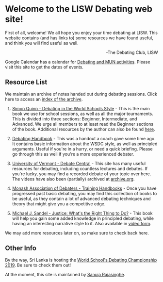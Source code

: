 # Welcome to the LISW Debating web site!

First of all, welcome! We all hope you enjoy your time debating at LISW. This website contains (and has links to) some resources we have found useful, and think you will find useful as well.

<div style="text-align: right">-The Debating Club, LISW</div>

Google Calendar has a calendar for [Debating and MUN activities](https://calendar.google.com/calendar?cid=cmNjZHRmbm52NHE0ZW4wNTJyYmR2cWZwam9AZ3JvdXAuY2FsZW5kYXIuZ29vZ2xlLmNvbQ). Please visit this site to get the dates of events.

## Resource List

We maintain an archive of notes handed out during debating sessions. Click here to access an [index of the archive](http://sanujarajasinghe.com/debating/Debating%20Revision%20Notes/).

1. [Simon Quinn - Debating in the World Schools Style](http://sanujarajasinghe.com/debating/PRINTE%20-%20World%20Schools%20Debating%20-%20A%20Guide%20by%20Simon%20Quinn.pdf) - This is the main book we use for school sessions, as well as all the major tournaments. This is divided into three sections: Beginner, Intermediate, and Advanced. We urge all members to at least read the Beginner sections of the book. Additional resources by the author can also be found [here](http://www.learndebating.com/).

2. [Debating Handbook](https://sanujarajasinghe.com/debating/Debating%20Handbook%20(OCRd).pdf) - This was a handout a coach gave some time ago. It contains basic information about the WSDC style, as well as principled arguments. Useful if you're in a hurry, or need a quick briefing. Please go through this as well if you're a more experienced debater.

3. [University of Vermont - Debate Central](http://debate.uvm.edu/) - This site has many useful resources for debating, including countless lectures and debates. If you're lucky, you may find a recorded debate of your topic over here. The videos have also been (partially) archived at [archive.org](https://archive.org/details/AlfredSniderVimeoVideo).

4. [Monash Association of Debaters - Training Handbooks](https://monashdebaters.com/training-resources/training-handbooks/) - Once you have progressed past basic debating, you may find this collection of books to be useful, as they contain a lot of advanced debating techniques and theory that might give you a competitive edge.

5. [Michael J. Sandel - Justice: What's the Right Thing to Do?](https://www.amazon.com/Justice-Whats-Right-Thing-Do-ebook/dp/B002RUA4XE/) - This book will help you gain some added knowledge in principled debating, while having an interesting narrative style to it. Also available in [video form](https://www.youtube.com/playlist?list=PL30C13C91CFFEFEA6).

We may add more resources later on, so make sure to check back here.

## Other Info

By the way, Sri Lanka is hosting the [World School's Debating Championship 2019](https://wsdc2019srilanka.com/). Be sure to check them out!

At the moment, this site is maintained by [Sanuja Rajasinghe](https://github.com/sanujar/).
